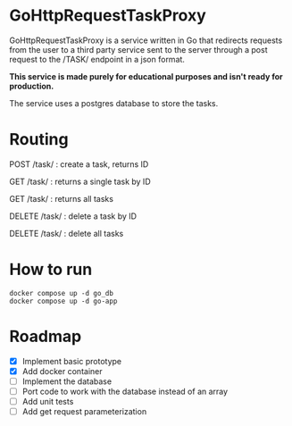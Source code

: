 # GoHttpRequestTaskProxy

GoHttpRequestTaskProxy is a service written in Go that redirects requests from the user to a third party service sent to the server through a post request to the /TASK/ endpoint in a json format.

<b>This service is made purely for educational purposes and isn't ready for production. </b>

The service uses a postgres database to store the tasks.

# Routing

POST   /task/              :  create a task, returns ID

GET    /task/<taskid>      :  returns a single task by ID

GET    /task/              :  returns all tasks

DELETE /task/<taskid>      :  delete a task by ID

DELETE /task/			   :  delete all tasks

# How to run

    docker compose up -d go_db
    docker compose up -d go-app

# Roadmap

- [X] Implement basic prototype
- [X] Add docker container
- [ ] Implement the database
- [ ] Port code to work with the database instead of an array
- [ ] Add unit tests
- [ ] Add get request parameterization
